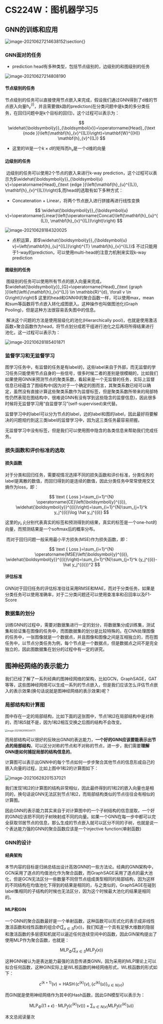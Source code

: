 # CS224W：图机器学习5

## GNN的训练和应用

![image-20210627214638152](static/image-20210627214638152.png)\section{}

### GNN面对的任务

- prediction head有多种类型，包括节点级别的，边级别的和图级别的任务

![image-20210627214808190](static/image-20210627214808190.png)

#### 节点级别的任务

​	 节点级别的任务可以直接使用节点嵌入来完成，假设我们通过GNN得到了d维的节点嵌入向量$h_v^{(l)}$，并且需要做k路的prediction(在分类问题中是k类的多分类任务，在回归问题中是k个目标的回归)，这个过程可以表示为：

$$
\widehat{\boldsymbol{y}}_{\boldsymbol{v}}=\operatorname{Head}_{\text {node }}\left(\mathbf{h}_{v}^{(L)}\right)=\mathbf{W}^{(H)} \mathbf{h}_{v}^{(L)}
$$


- 这里的W是一个$k\times d$的矩阵而$h_v$是一个d维的向量



#### 边级别的任务

​		边级别的任务可以使用2个节点的嵌入来进行k-way prediction，这个过程可以表示为$\widehat{\boldsymbol{y}}_{\boldsymbol{u} v}=\operatorname{Head}_{\text {edge }}\left(\mathbf{h}_{u}^{(L)}, \mathbf{h}_{v}^{(L)}\right)$,而head的选取有如下多种方式：

- Concatenation + Linear，将两个节点嵌入进行拼接再进行线性变换

$$
\widehat{\boldsymbol{y}}_{\boldsymbol{u} v}=\operatorname{Linear}\left(\operatorname{Concat}\left(\mathbf{h}_{u}^{(L)}, \mathbf{h}_{v}^{(L)}\right)\right)
$$

![image-20210628184320025](static/image-20210628184320025.png)

- 点积运算，即$\widehat{\boldsymbol{y}}_{\boldsymbol{u} v}=\left(\mathbf{h}_{u}^{(L)}\right)^{T} \mathbf{h}_{v}^{(L)}$ 不过只能用于1-way的prediction，可以使用multi-head的注意力机制来实现k-way prediction

#### 图级别的任务

​	  图级别的任务可以使用所有节点的嵌入向量来完成，$\widehat{\boldsymbol{y}}_{G}=\operatorname{Head}_{\text {graph }}\left(\left\{\mathbf{h}_{v}^{L)} \in \mathbb{R}^{d}, \forall v \in G\right\}\right)$ 这里的head和GNN中的聚合函数一样，可以使用max，mean和sum等函数将节点嵌入转化成图嵌入。这种操作也叫做图池化(Graph Pooling)，但是这种方法很容易丢失图中的信息。

​	  解决这个问题的方法是使用层级化的池化(Hierarchically pool)，也就是使用激活函数+聚合函数作为head，将节点划分成若干组进行池化之后再将所得结果进行池化，这一过程可以表示为：

![image-20210628185401871](static/image-20210628185401871.png)

### 监督学习和无监督学习

​	  图学习任务中，有监督的任务是有label的，这些label来自于外部，而无监督的学习任务只能使用节点自身的一些信号，很多时候二者的差别是很模糊的，比如我们如果使用GNN来预测节点的聚类系数，看起来是一个无监督的任务，实际上监督信息已经蕴含了图结构中(因为对于一个确定的图而言，其聚类系数已经可以确定，虽然没有直接计算这些聚类系数作为监督标签，但是聚类系数所带来的局部特性仍然表现在图结构中，很难说GNN有没有学到这些隐含的监督信息)，因此很多时候将无监督学习用“自监督学习”(self-supervised)来代替。

​	  监督学习中的label可以分为节点的label，边的label和图的label，因此最好将要解决的问题规约到这三类label的监督学习中，因为这三类任务最容易把握。

​	  无监督学习中没有标签，但是我们可以使用图中隐含的各类信息来帮助我们完成任务。

### 损失函数和评价标准的选取

#### 损失函数

​	  对于分类和回归任务，需要视情况选择不同的损失函数和评价标准，分类任务的label是离散的数值，而回归得到的是连续的数值，因此分类任务中常常使用交叉熵作为loss，即：

$$
\text { Loss }=\sum_{i=1}^{N} \operatorname{CE}\left(\boldsymbol{y}^{(i)}, \widehat{\boldsymbol{y}}^{(i)}\right)=\sum_{i=1}^{N}\sum_{j=1}^k y_j^{(i)}\log \hat y_j^{(i)}
$$

这里的$y_i,\hat y_i$分别代表真实的标签和预测得到的结果，真实的标签是一个one-hot的向量，而预测结果是一个softmax后的概率分布。

​	  而对于回归问题一般采用最小平方损失(MSE)作为损失函数，即：

$$
\text { Loss }=\sum_{i=1}^{N} \operatorname{MSE}\left(\boldsymbol{y}^{(i)}, \widehat{\boldsymbol{y}}^{(i)}\right)=\sum_{i=1}^{N}\sum_{j=1}^k (y_j^{(i)}-\hat y_j^{(i)})^2
$$


#### 评估标准

​	  GNN对于回归任务的评估标准往往采用RMSE和MAE，而对于分类任务，如果是分类任务可以使用准确率，对于二分类问题还可以使用查准率和召回率以及F1-Score

### 数据集的划分

​	  训练GNN的过程中，需要对数据集进行一定的划分，将数据集分成训练集，测试集和验证集在图像的任务中，而图数据集的划分是比较特殊的。在CNN处理图像的任务中，一张图像就是一个数据点，并且图像和图像之间是互相独立的，而在图任务中，以节点分类任务为例，每个节点是一个数据点，但是数据点之间不是完全独立的，因此图数据集在划分的过程中有一定的讲究。

## 图神经网络的表示能力

​	  我们已经了解了一系列经典的图神经网络的架构，比如GCN，GraphSAGE，GAT等等，这些图神经网络可以生成一系列的节点嵌入，但是我们应该怎么评估节点嵌入的表示效果(换句话说就是图神经网络的表示效果)呢？

### 局部结构和计算图

​	  图中存在一定的局部结构，比如下面的这张图中，节点1和2在局部结构中是对称的，而1和5就不是，因为1和2相互交换之后图的结构不会改变。

<img src="static/image-20210628195344771.png" alt="image-20210628195344771" style="zoom:50%;" />

​	  而局部结构可以很好的反映出GNN的表达能力，**一个好的GNN应该要能表示出节点的局部结构**，可以区分对称的节点和不对称的节点，进一步，我们需要**理解GNN是如何捕捉局部的结构信息的**。

​	  计算图可以表示出GNN中的每个节点如何一步步聚合其他节点的信息形成自己的嵌入向量的过程，比如上图中1和2的计算图如下：

![image-20210628201537021](static/image-20210628201537021.png)

我们发现1和2的计算图的结构非常相似，因此最终得到的1和2的嵌入向量也是相同的，换句话说GNN无法区别节点1和2，而局部结构类似的节点往往会有相似的计算图。

​	  因此GNN的表示能力其实来自于对计算图中的一个子树结构的信息提取，一个好的GNN应该把不同的子树映射成不同的向量。如果一个GNN在每一步中都可以完全获取邻居节点的信息，那么生成的节点嵌入就可以区分不同的子树，也就是说一个表达能力强的GNN的聚合函数应该是一个injective function(单射函数)

### GNN的设计

#### 经典架构

​	  本节内容的目标是归纳总结出设计高效GNN的一些方法论。经典的GNN架构中，GCN采用了逐点的均值池化作为聚合函数，而GraphSAGE采用了逐点的最大池化，但是GCN无法区分一些数量不同但节点组成类型相同的局部结构，因为这样的不同结构在均值池化下得到的结果是相同的，与之类似的，GraphSAGE在碰到label集相同的子结构的时候也无法区分，因为这个时候最大池化的结果是相同的。

#### MLP和GIN

​	  一个GNN的聚合函数最好是一个单射函数，这种函数可以形式化的表示成非线性激活函数和线性函数的组合$\Phi(\sum_{x\in S}f(x))$，我们知道一个具有足够大维数的隐层和激活函数的多层感知机就可以逼近任何连续空间中的函数，因此GIN架构提出了使用MLP作为聚合函数，也就是：

$$
\mathrm{MLP}_\Phi(\sum_{x\in S}\mathrm{MLP}_f(x))
$$

这种GNN被认为是表达能力最强的消息传递类GNN，因为采用的MLP理论上可以拟合任何函数，这种GIN实际上是WL核函数的神经网络形式，WL核函数的形式如下：

$$
c^{(k+1)}(v)=\operatorname{HASH}\left(c^{(k)}(v),\left\{c^{(k)}(u)\right\}_{u \in N(v)}\right)
$$

而GIN就是使用神经网络作为其中的Hash函数，因此GIN模型可以表示为：

$$
\operatorname{MLP}_{\Phi}\left((1+\epsilon) \cdot \operatorname{MLP}_{f}\left(c^{(k)}(v)\right)\right)+\sum_{u \in N(v)} \operatorname{MLP}_{f}\left(c^{(k)}(u)\right)
$$


<span id="busuanzi_container_page_pv">本文总阅读量<span id="busuanzi_value_page_pv"></span>次</span>